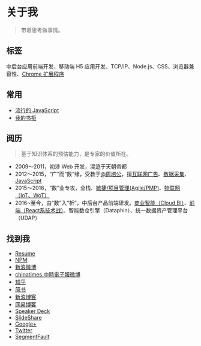 # 关于我

> 带着思考做事情。

## 标签

中后台应用前端开发、移动端 H5 应用开发、TCP/IP、Node.js、CSS、浏览器兼容性、[Chrome 扩展程序](https://github.com/TingGe/chrome-extensions)

## 常用

- [流行的 JavaScript](http://tingge.github.io/lab/popular-javascript/index.html)
- [我的书柜](http://tingge.github.io/lab/my-books/index.html)

## 阅历

> 基于知识体系的预估能力，是专家的价值所在。

- 2009～2011，初涉 Web 开发，混迹于天朝帝都
- 2012～2015，“广”而“数”缘，受教于[@周培公](https://github.com/peigong)，擅[互联网广告](https://github.com/TingGe/internet-ads)、[数据采集](https://github.com/TingGe/web-analytics)、[JavaScript](https://github.com/TingGe/develop-tools)
- 2015～2016，“数”业专攻，全栈、[敏捷/项目管理(Agile/PMP)](敏捷/项目管理(Agile/PMP))、[物联网（IoT、WoT）](http://tingge.github.io/html/iot.html)
- 2016~至今，由“数”入“析”，中后台产品前端研发。[商业智能（Cloud BI）](http://tingge.github.io/html/cloud-bi.html)、[前端（React系技术战）](http://tingge.github.io/html/js.html)、智能数仓引擎（Dataphin）、统一数据资产管理平台（UDAP）

## 找到我

- [Resume](http://resume.github.io/?TingGe)
- [NPM](https://www.npmjs.com/~tingge)
- [新浪微博](http://weibo.com/u/1667946592)
- [chinatimes 中時電子報微博](http://weibo.chinatimes.com/user/1667946592)
- [知乎](https://www.zhihu.com/people/xing-rui-ting)
- [简书](http://www.jianshu.com/users/18aa7bdaf600/timeline)
- [新浪博客](http://blog.sina.com.cn/tinggebar)
- [网易博客](http://505253293.blog.163.com/)
- [Speaker Deck](https://speakerdeck.com/tingge)
- [SlideShare](http://www.slideshare.net/RuitingXing)
- [Google+](https://plus.google.com/u/0/102081580957836818709/)
- [Twitter](https://twitter.com/Ge168)
- [SegmentFault](https://segmentfault.com/u/tingge)


